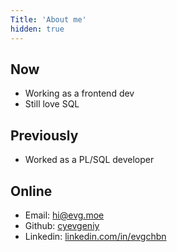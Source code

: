 ```yaml
---
Title: 'About me'
hidden: true
---
```


## Now

- Working as a frontend dev
- Still love SQL

## Previously

- Worked as a PL/SQL developer

## Online

- Email: hi@evg.moe
- Github:  [cyevgeniy](https://github.com/cyevgeniy)
- Linkedin: [linkedin.com/in/evgchbn](https://linkedin.com/in/evgchbn)
